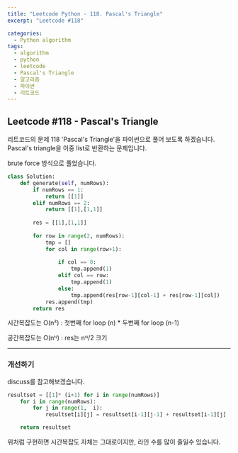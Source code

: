 ```yaml
---
title: "Leetcode Python - 118. Pascal's Triangle"
excerpt: "Leetcode #118"

categories:
  - Python algorithm
tags:
  - algorithm
  - python
  - leetcode
  - Pascal's Triangle
  - 알고리즘
  - 파이썬
  - 리트코드
---
```


## Leetcode #118 - Pascal's Triangle
리트코드의 문제 118 'Pascal's Triangle'을 파이썬으로 풀어 보도록 하겠습니다. 
Pascal's triangle을 이중 list로 반환하는 문제입니다.

brute force 방식으로 풀었습니다.

```python
class Solution:
    def generate(self, numRows):
        if numRows == 1:
            return [[1]]
        elif numRows == 2:
            return [[1],[1,1]]
        
        res = [[1],[1,1]]
        
        for row in range(2, numRows):
            tmp = []
            for col in range(row+1):
                
                if col == 0:
                    tmp.append(1)
                elif col == row:
                    tmp.append(1)
                else:
                    tmp.append(res[row-1][col-1] + res[row-1][col])
            res.append(tmp)
        return res
```

시간복잡도는 O(n²) : 첫번째 for loop (n) * 두번째 for loop (n-1)


공간복잡도는 O(nᴺ) : res는 nᴺ/2 크기

---

### 개선하기

discuss를 참고해보겠습니다.

```python
resultset = [[1]* (i+1) for i in range(numRows)]
    for i in range(numRows):
        for j in range(1,  i):
            resultset[i][j] = resultset[i-1][j-1] + resultset[i-1][j]

    return resultset
```

위처럼 구현하면 시간복잡도 자체는 그대로이지만, 
라인 수를 많이 줄일수 있습니다.
